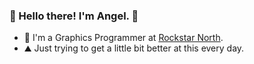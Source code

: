### 🚀 Hello there! I'm Angel. 🚀

 - 💼 I'm a Graphics Programmer at [Rockstar North](https://www.rockstargames.com/careers/).
 - ⛰️ Just trying to get a little bit better at this every day.
